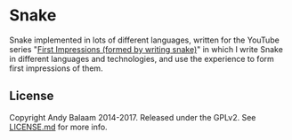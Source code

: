 # Snake

Snake implemented in lots of different languages, written for the YouTube
series "[First Impressions (formed by writing snake)](https://www.youtube.com/watch?v=LZzr9wvlWaE&list=PLgyU3jNA6VjTYOJZVTYuxMz2UD7hi4Xsu)"
in which I write Snake in different languages and technologies, and use the
experience to form first impressions of them.

## License

Copyright Andy Balaam 2014-2017.  Released under the GPLv2.  See
[LICENSE.md](LICENSE.md) for more info.
